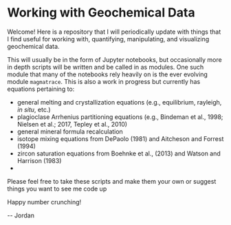 # Working with Geochemical Data
Welcome! Here is a repository that I will periodically update with things that I find useful for working with, quantifying, manipulating, and visualizing geochemical data. 

This will usually be in the form of Jupyter notebooks, but occasionally more in depth scripts will be written and be called in as modules. One such module that many of the notebooks rely heavily on is the ever evolving module ```magmatrace```. This is also a work in progress but currently has equations pertaining to:

- general melting and crystallization equations (e.g., equilibrium, rayleigh, *in situ*, etc.)
- plagioclase Arrhenius partitioning equations (e.g., Bindeman et al., 1998; Nielsen et al.; 2017, Tepley et al., 2010)
- general mineral formula recalculation
- isotope mixing equations from DePaolo (1981) and Aitcheson and Forrest (1994)
- zircon saturation equations from Boehnke et al., (2013) and Watson and Harrison (1983)
- 

Please feel free to take these scripts and make them your own or suggest things you want to see me code up

Happy number crunching!

-- Jordan
